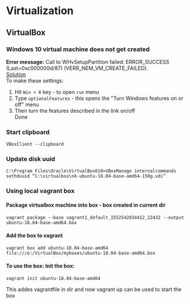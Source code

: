 # Virtualization

## VirtualBox  

### Windows 10 virtual machine does not get created
**Error message:** Call to WHvSetupPartition failed: ERROR_SUCCESS (Last=0xc000000d/87) (VERR_NEM_VM_CREATE_FAILED).  
[Solution](https://forums.virtualbox.org/viewtopic.php?f=6&t=93443)  
To make these settings:
1. Hit `Win + R` key - to open `run` menu
2. Type `optionalFeatures` - this opens the "Turn Windows features on or off" menu
3. Then turn the features described in the link on/off  
Done

### Start clipboard
```
VBoxClient --clipboard
```

### Update disk uuid
```
C:\Program Files\Oracle\VirtualBox610>VBoxManage internalcommands sethduuid “C:\virtualbox\nk-ubuntu-18.04-base-amd64-150g.vdi”
```

### Using local vagrant box

#### Package virtualbox machine into box - box created in current dir
```
vagrant package --base vagrant1_default_1552542834412_22432 --output ubuntu-18.04-base-amd64.box
```

#### Add the box to vagrant
```
vagrant box add ubuntu-18.04-base-amd64 file:///e:/VirtualBox/myboxes/ubuntu-18.04-base-amd64.box
```

#### To use the box: Init the box:
```
vagrant init ubuntu-18.04-base-amd64 
```
This addes vagrantfile in dir and now vagrant up can be used to start the box
